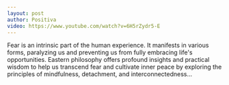 ```yaml
---
layout: post
author: Positiva
video: https://www.youtube.com/watch?v=6H5rZydr5-E
---
```


Fear is an intrinsic part of the human experience. It manifests in various forms, paralyzing us and preventing us from fully embracing life's opportunities. Eastern philosophy offers profound insights and practical wisdom to help us transcend fear and cultivate inner peace by exploring the principles of mindfulness, detachment, and interconnectedness...
